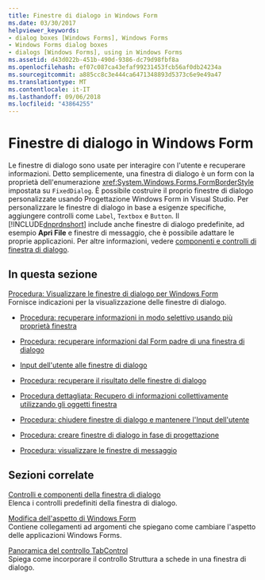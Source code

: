 ```yaml
---
title: Finestre di dialogo in Windows Form
ms.date: 03/30/2017
helpviewer_keywords:
- dialog boxes [Windows Forms], Windows Forms
- Windows Forms dialog boxes
- dialogs [Windows Forms], using in Windows Forms
ms.assetid: d43d022b-451b-490d-9386-dc79d98fbf8a
ms.openlocfilehash: ef07c087ca43efaf99231453fcb56af0db24234a
ms.sourcegitcommit: a885cc8c3e444ca6471348893d5373c6e9e49a47
ms.translationtype: MT
ms.contentlocale: it-IT
ms.lasthandoff: 09/06/2018
ms.locfileid: "43864255"
---
```

# <a name="dialog-boxes-in-windows-forms"></a>Finestre di dialogo in Windows Form
Le finestre di dialogo sono usate per interagire con l'utente e recuperare informazioni. Detto semplicemente, una finestra di dialogo è un form con la proprietà dell'enumerazione <xref:System.Windows.Forms.FormBorderStyle> impostata su `FixedDialog`. È possibile costruire il proprio finestre di dialogo personalizzate usando Progettazione Windows Form in Visual Studio. Per personalizzare le finestre di dialogo in base a esigenze specifiche, aggiungere controlli come `Label`, `Textbox` e `Button`. Il [!INCLUDE[dnprdnshort](../../../includes/dnprdnshort-md.md)] include anche finestre di dialogo predefinite, ad esempio **Apri File** e finestre di messaggio, che è possibile adattare le proprie applicazioni. Per altre informazioni, vedere [componenti e controlli di finestra di dialogo](../../../docs/framework/winforms/controls/dialog-box-controls-and-components-windows-forms.md).  
  
## <a name="in-this-section"></a>In questa sezione  
 [Procedura: Visualizzare le finestre di dialogo per Windows Form](../../../docs/framework/winforms/how-to-display-dialog-boxes-for-windows-forms.md)  
 Fornisce indicazioni per la visualizzazione delle finestre di dialogo.  
  
-   [Procedura: recuperare informazioni in modo selettivo usando più proprietà finestra](https://msdn.microsoft.com/library/56taefba\(v=vs.110\))  
  
-   [Procedura: recuperare informazioni dal Form padre di una finestra di dialogo](https://msdn.microsoft.com/library/k70t19bb\(v=vs.110\))  
  
-   [Input dell'utente alle finestre di dialogo](https://msdn.microsoft.com/library/1s9ws53w\(v=vs.110\))  
  
-   [Procedura: recuperare il risultato delle finestre di dialogo](https://msdn.microsoft.com/library/40x40td1\(v=vs.110\))  
  
-   [Procedura dettagliata: Recupero di informazioni collettivamente utilizzando gli oggetti finestra](https://msdn.microsoft.com/library/cakx2hdw\(v=vs.110\))  
  
-   [Procedura: chiudere finestre di dialogo e mantenere l'Input dell'utente](https://msdn.microsoft.com/library/65ad5907\(v=vs.110\))  
  
-   [Procedura: creare finestre di dialogo in fase di progettazione](https://msdn.microsoft.com/library/55cz5x2c\(v=vs.110\))  
  
-   [Procedura: visualizzare le finestre di messaggio](https://msdn.microsoft.com/library/3tt9e94f\(v=vs.110\))  
  
## <a name="related-sections"></a>Sezioni correlate  
 [Controlli e componenti della finestra di dialogo](../../../docs/framework/winforms/controls/dialog-box-controls-and-components-windows-forms.md)  
 Elenca i controlli predefiniti della finestra di dialogo.  
  
 [Modifica dell'aspetto di Windows Form](../../../docs/framework/winforms/changing-the-appearance-of-windows-forms.md)  
 Contiene collegamenti ad argomenti che spiegano come cambiare l'aspetto delle applicazioni Windows Forms.  
  
 [Panoramica del controllo TabControl](../../../docs/framework/winforms/controls/tabcontrol-control-overview-windows-forms.md)  
 Spiega come incorporare il controllo Struttura a schede in una finestra di dialogo.
